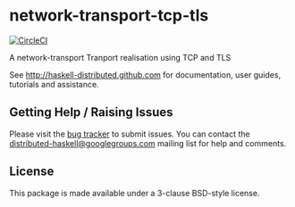 # network-transport-tcp-tls

[![CircleCI](https://circleci.com/gh/adjoint-io/network-transport-tcp-tls.svg?style=svg&circle-token=5f583c222bdd72844749fdf3a82a2900a5f93d86)](https://circleci.com/gh/adjoint-io/network-transport-tcp-tls)

A network-transport Tranport realisation using TCP and TLS

See http://haskell-distributed.github.com for documentation, user guides,
tutorials and assistance.

## Getting Help / Raising Issues

Please visit the [bug tracker](https://github.com/haskell-distributed/network-transport-tcp/issues) to submit issues. You can contact the distributed-haskell@googlegroups.com mailing list for help and comments.

## License

This package is made available under a 3-clause BSD-style license.
